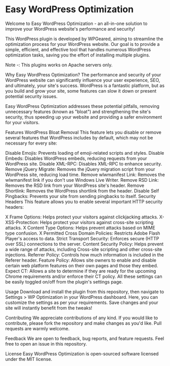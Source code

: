 # Easy WordPress Optimization
Welcome to Easy WordPress Optimization - an all-in-one solution to improve your WordPress website's performance and security!

This WordPress plugin is developed by WPGeared, aiming to streamline the optimization process for your WordPress website. Our goal is to provide a simple, efficient, and effective tool that handles numerous WordPress optimization tasks, saving you the effort of installing multiple plugins.

Note -: This plugins works on Apache servers only.

Why Easy WordPress Optimization?
The performance and security of your WordPress website can significantly influence your user experience, SEO, and ultimately, your site's success. WordPress is a fantastic platform, but as you build and grow your site, some features can slow it down or present potential security issues.

Easy WordPress Optimization addresses these potential pitfalls, removing unnecessary features (known as "bloat") and strengthening the site's security, thus speeding up your website and providing a safer environment for your visitors.

Features
WordPress Bloat Removal
This feature lets you disable or remove several features that WordPress includes by default, which may not be necessary for every site:

Disable Emojis: Prevents loading of emoji-related scripts and styles.
Disable Embeds: Disables WordPress embeds, reducing requests from your WordPress site.
Disable XML-RPC: Disables XML-RPC to enhance security.
Remove jQuery Migrate: Removes the jQuery migration script from your WordPress site, reducing load time.
Remove wlwmanifest Link: Removes the wlwmanifest link if you don't use Windows Live Writer.
Remove RSD Link: Removes the RSD link from your WordPress site's header.
Remove Shortlink: Removes the WordPress shortlink from the header.
Disable Self Pingbacks: Prevents your site from sending pingbacks to itself.
Security Headers
This feature allows you to enable several important HTTP security headers:

X Frame Options: Helps protect your visitors against clickjacking attacks.
X-XSS-Protection: Helps protect your visitors against cross-site scripting attacks.
X Content Type Options: Helps prevent attacks based on MIME type confusion.
X Permitted Cross Domain Policies: Restricts Adobe Flash Player's access to data.
Strict Transport Security: Enforces secure (HTTP over SSL) connections to the server.
Content Security Policy: Helps prevent a wide range of attacks, including Cross-site scripting and other cross-site injections.
Referrer Policy: Controls how much information is included in the Referer header.
Feature Policy: Allows site owners to enable and disable certain web platform features on their own pages and those they embed.
Expect CT: Allows a site to determine if they are ready for the upcoming Chrome requirements and/or enforce their CT policy.
All these settings can be easily toggled on/off from the plugin's settings page.

Usage
Download and install the plugin from this repository, then navigate to Settings > WP Optimization in your WordPress dashboard. Here, you can customize the settings as per your requirements. Save changes and your site will instantly benefit from the tweaks!

Contributing
We appreciate contributions of any kind. If you would like to contribute, please fork the repository and make changes as you'd like. Pull requests are warmly welcome.

Feedback
We are open to feedback, bug reports, and feature requests. Feel free to open an issue in this repository.

License
Easy WordPress Optimization is open-sourced software licensed under the MIT license.
